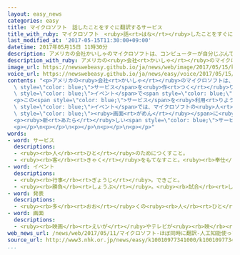 ```yaml
---
layout: easy_news
categories: easy
title: マイクロソフト　話したことをすぐに翻訳するサービス
title_with_ruby: マイクロソフト　<ruby>話<rt>はな</rt></ruby>したことをすぐに<ruby>翻訳<rt>ほんやく</rt></ruby>するサービス
last_modified_at: '2017-05-15T11:30:00+09:00'
datetime: 2017年05月15日 11時30分
description: アメリカの会社かいしゃのマイクロソフトは、コンピューターが自分じぶんで考かんがえる「人工知能じんこうちのう」という技術ぎじゅつを使つかった新あたらしいサービスを作つくりました。
description_with_ruby: アメリカの<ruby>会社<rt>かいしゃ</rt></ruby>のマイクロソフトは、コンピューターが<ruby>自分<rt>じぶん</rt></ruby>で<ruby>考<rt>かんが</rt></ruby>える「<ruby>人工知能<rt>じんこうちのう</rt></ruby>」という<ruby>技術<rt>ぎじゅつ</rt></ruby>を<ruby>使<rt>つか</rt></ruby>った<ruby>新<rt>あたら</rt></ruby>しいサービスを<ruby>作<rt>つく</rt></ruby>りました。
image_url: https://newswebeasy.github.io/ja/news/web/image/2017/05/15/k10010977341000.jpg
voice_url: https://newswebeasy.github.io/ja/news/easy/voice/2017/05/15/k10010977341000.mp3
contents: "<p>アメリカの<ruby>会社<rt>かいしゃ</rt></ruby>のマイクロソフトは、コンピューターが<ruby>自分<rt>じぶん</rt></ruby>で<ruby>考<rt>かんが</rt></ruby>える「<ruby>人工知能<rt>じんこうちのう</rt></ruby>」という<ruby>技術<rt>ぎじゅつ</rt></ruby>を<ruby>使<rt>つか</rt></ruby>った<ruby>新<rt>あたら</rt></ruby>しい<span\
  \ style=\"color: blue;\">サービス</span>を<ruby>作<rt>つく</rt></ruby>りました。<ruby>会社<rt>かいしゃ</rt></ruby>が<ruby>開<rt>ひら</rt></ruby>いた<span\
  \ style=\"color: blue;\">イベント</span>で<span style=\"color: blue;\"><ruby>発表<rt>はっぴょう</rt></ruby></span>しました。</p>\n\
  <p>この<span style=\"color: blue;\">サービス</span>を<ruby>利用<rt>りよう</rt></ruby>すると、<ruby>話<rt>はな</rt></ruby>したことをすぐに<ruby>日本語<rt>にほんご</rt></ruby>など６０<ruby>以上<rt>いじょう</rt></ruby>のことばに<ruby>翻訳<rt>ほんやく</rt></ruby>することができます。<ruby>会議<rt>かいぎ</rt></ruby>でみんなに<ruby>話<rt>はなし</rt></ruby>をするときなどに<ruby>便利<rt>べんり</rt></ruby>です。<span\
  \ style=\"color: blue;\">イベント</span>では、マイクロソフトの<ruby>人<rt>ひと</rt></ruby>がスペイン<ruby>語<rt>ご</rt></ruby>で<ruby>話<rt>はな</rt></ruby>すと、すぐに<ruby>会場<rt>かいじょう</rt></ruby>の<ruby>大<rt>おお</rt></ruby>きな<span\
  \ style=\"color: blue;\"><ruby>画面<rt>がめん</rt></ruby></span>に<ruby>英語<rt>えいご</rt></ruby>の<ruby>翻訳<rt>ほんやく</rt></ruby>が<ruby>出<rt>で</rt></ruby>ました。</p>\n\
  <p><ruby>新<rt>あたら</rt></ruby>しい<span style=\"color: blue;\">サービス</span>は、インターネットを<ruby>使<rt>つか</rt></ruby>って<ruby>自分<rt>じぶん</rt></ruby>のコンピューターやスマートフォンで<ruby>利用<rt>りよう</rt></ruby>することができます。</p>\n\
  <p></p>\n<p></p>\n<p></p>\n<p></p>\n<p></p>"
words:
- word: サービス
  descriptions:
  - <ruby><rb>人</rb><rt>ひと</rt></ruby>のためにつくすこと。
  - <ruby><rb>客</rb><rt>きゃく</rt></ruby>をもてなすこと。<ruby><rb>奉仕</rb><rt>ほうし</rt></ruby>。
- word: イベント
  descriptions:
  - <ruby><rb>行事</rb><rt>ぎょうじ</rt></ruby>。できごと。
  - <ruby><rb>勝負</rb><rt>しょうぶ</rt></ruby>。<ruby><rb>試合</rb><rt>しあい</rt></ruby>。
- word: 発表
  descriptions:
  - <ruby><rb>多</rb><rt>おお</rt></ruby>くの<ruby><rb>人</rb><rt>ひと</rt></ruby>に<ruby><rb>広</rb><rt>ひろ</rt></ruby>く<ruby><rb>知</rb><rt>し</rt></ruby>らせること。
- word: 画面
  descriptions:
  - <ruby><rb>映画</rb><rt>えいが</rt></ruby>やテレビが<ruby><rb>映</rb><rt>うつ</rt></ruby>っている<ruby><rb>部分</rb><rt>ぶぶん</rt></ruby>。
web_news_url: /news/web/2017/05/11/マイクロソフト-ほぼ同時に翻訳-人工知能使った新技術発表/
source_url: http://www3.nhk.or.jp/news/easy/k10010977341000/k10010977341000.html
...
```

